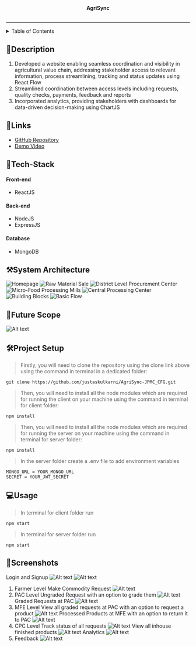 

<div align="center">
   <strong>AgriSync</strong> <br> <br>
  
</div>
<hr>

<details>
<summary>Table of Contents</summary>

- [Description](#description)
- [Links](#links)
- [Tech Stack](#tech-stack)
- [System Architecture](#system-architecture)
- [Future Scope](#future-scope)
- [Project Setup](#project-setup)
- [Usage](#usage)
- [Team Members](#team-members)
- [Mentors](#mentors)
- [Screenshots](#screenshots)

</details>

## 📝Description

1. Developed a website enabling seamless coordination and
 visibility in agricultural value chain, addressing stakeholder access to relevant information, process streamlining, tracking and status updates using React Flow
 2. Streamlined coordination between access levels including    requests, quality checks, payments, feedback and reports
3. Incorporated analytics, providing stakeholders with dashboards for data-driven decision-making using ChartJS

## 🔗Links

- [GitHub Repository](https://github.com/AadiVj18/Let-s-Endorse-AgriSync)
- [Demo Video](https://drive.google.com/drive/folders/1NLTDlZRaty8-WZiEGGM_bzh9SIIN-kf2)



## 🤖Tech-Stack

#### Front-end
- ReactJS

#### Back-end
- NodeJS
- ExpressJS

#### Database
- MongoDB


## ⚒️System Architecture
![Homepage](./images/image.png) 
![Raw Material Sale](./images/image-1.png)
![District Level Procurement Center](./images/image-2.png)
![Micro-Food Processing Mills](./images/image-3.png)
![Central Processing Center](./images/image-7.png)
![Building Blocks](./images/image-8.png)
![Basic Flow](./images/image-10.png)
## 🔮Future Scope

![Alt text](./images/image-9.png)

## 🛠Project Setup

>Firstly, you will need to clone the repository using the clone link above using the command in terminal in a dedicated folder:

    git clone https://github.com/justaskulkarni/AgriSync-JPMC_CFG.git

>Then, you will need to install all the node modules which are required for running the client on your machine using the command in terminal for client folder:

    npm install

>Then, you will need to install all the node modules which are required for running the server on your machine using the command in terminal for server folder:

    npm install

>In the server folder create a .env file to add environment variables

    MONGO_URL = YOUR_MONGO_URL
    SECRET = YOUR_JWT_SECRET
## 💻Usage

>In terminal for client folder run
    
    npm start

>In terminal for server folder run

    npm start

## 📱Screenshots
Login and Signup
![Alt text](./images/image-20.png)
![Alt text](./images/image-21.png)
1. Farmer Level
Make Commodity Request
![Alt text](./images/image-11.png)
2. PAC Level
Ungraded Request with an option to grade them
![Alt text](./images/image-12.png)
Graded Requests at PAC
![Alt text](./images/image-13.png)
3. MFE Level
View all graded requests at PAC with an option to request a product
![Alt text](./images/image-14.png)
Processed Products at MFE with an option to return it to PAC
![Alt text](./images/image-15.png)
4. CPC Level
Track status of all requests
![Alt text](./images/image-16.png)
View all inhouse finished products 
![Alt text](./images/image-17.png)
Analytics
![Alt text](./images/image-18.png)
5. Feedback
![Alt text](./images/image-19.png)
